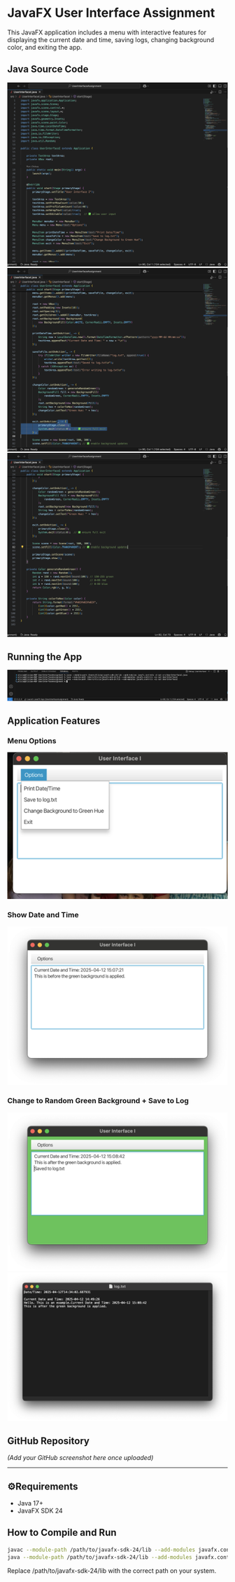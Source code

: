 # JavaFX User Interface Assignment

This JavaFX application includes a menu with interactive features for displaying the current date and time, saving logs, changing background color, and exiting the app.

## Java Source Code

![SourceCode1](Screenshots/SourceCode1.png)
![SourceCode2](Screenshots/SourceCode2.png)
![SourceCode3](Screenshots/SourceCode3.png)

## Running the App

![RunApp](Screenshots/RunApp.png)

## Application Features

### Menu Options

![MenuOptions](Screenshots/MenuOptions.png)

### Show Date and Time

![DateTime](Screenshots/DateTime.png)

### Change to Random Green Background + Save to Log

![Green Background](Screenshots/GreenBG.png)
![Saved Log](Screenshots/SavedLog.png)

## GitHub Repository

*(Add your GitHub screenshot here once uploaded)*

---

## ⚙Requirements

- Java 17+
- JavaFX SDK 24

## How to Compile and Run

```bash
javac --module-path /path/to/javafx-sdk-24/lib --add-modules javafx.controls -d out src/UserInterfaceI.java
java --module-path /path/to/javafx-sdk-24/lib --add-modules javafx.controls -cp out UserInterfaceI
```

Replace /path/to/javafx-sdk-24/lib with the correct path on your system.

